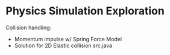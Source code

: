 # Physics Simulation Exploration
Collision handling:
- Momentum impulse w/ Spring Force Model
- Solution for 2D Elastic collision
src.java
